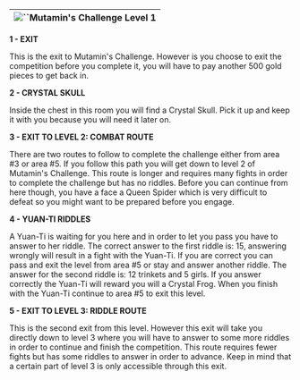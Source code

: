 | ![](https://www.gamebanshee.com/neverwinternights/nwnwalkthrough/maps/mutaminslvl1.jpg)``Mutamin's Challenge Level 1 |
| :-----------------------------------------------------------------------------------------------------------------------: |

**1 - EXIT**

This is the exit to Mutamin's Challenge. However is you choose to exit the competition before you complete it, you will have to pay another 500 gold pieces to get back in.

**2 - CRYSTAL SKULL**

Inside the chest in this room you will find a Crystal Skull. Pick it up and keep it with you because you will need it later on.

**3 - EXIT TO LEVEL 2: COMBAT ROUTE**

There are two routes to follow to complete the challenge either from area #3 or area #5. If you follow this path you will get down to level 2 of Mutamin's Challenge. This route is longer and requires many fights in order to complete the challenge but has no riddles. Before you can continue from here though, you have a face a Queen Spider which is very difficult to defeat so you might want to be prepared before you engage.

**4 - YUAN-TI RIDDLES**

A Yuan-Ti is waiting for you here and in order to let you pass you have to answer to her riddle. The correct answer to the first riddle is: 15, answering wrongly will result in a fight with the Yuan-Ti. If you are correct you can pass and exit the level from area #5 or stay and answer another riddle. The answer for the second riddle is: 12 trinkets and 5 girls. If you answer correctly the Yuan-Ti will reward you will a Crystal Frog. When you finish with the Yuan-Ti continue to area #5 to exit this level.

**5 - EXIT TO LEVEL 3: RIDDLE ROUTE**

This is the second exit from this level. However this exit will take you directly down to level 3 where you will have to answer to some more riddles in order to continue and finish the competition. This route requires fewer fights but has some riddles to answer in order to advance. Keep in mind that a certain part of level 3 is only accessible through this exit.
